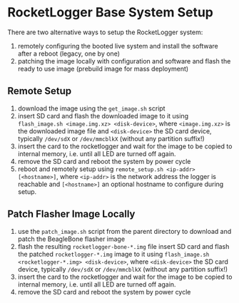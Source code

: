 # RocketLogger Base System Setup

There are two alternative ways to setup the RocketLogger system:
   1. remotely configuring the booted live system and install the software after a reboot (legacy, one by one)
   2. patching the image locally with configuration and software and flash the ready to use image (prebuild image for mass deployment)

## Remote Setup

1. download the image using the `get_image.sh` script
2. insert SD card and flash the downloaded image to it using `flash_image.sh <image.img.xz> <disk-device>`, where `<image.img.xz>` is the downloaded image file and `<disk-device>` the SD card device, typically `/dev/sdX` or `/dev/mmcblkX` (without any partition suffix!)
3. insert the card to the rocketlogger and wait for the image to be copied to internal memory, i.e. until all LED are turned off again.
4. remove the SD card and reboot the system by power cycle
5. reboot and remotely setup using `remote_setup.sh <ip-addr> [<hostname>]`, where `<ip-addr>` is the network address the logger is reachable and `[<hostname>]` an optional hostname to configure during setup.


## Patch Flasher Image Locally

1. use the `patch_image.sh` script from the parent directory to download and patch the BeagleBone flasher image
2. flash the resulting `rocketlogger-bone-*.img` file 
insert SD card and flash the patched `rocketlogger-*.img` image to it using `flash_image.sh <rocketlogger-*.img> <disk-device>`, where `<disk-device>` the SD card device, typically `/dev/sdX` or `/dev/mmcblkX` (without any partition suffix!)
3. insert the card to the rocketlogger and wait for the image to be copied to internal memory, i.e. until all LED are turned off again.
4. remove the SD card and reboot the system by power cycle

